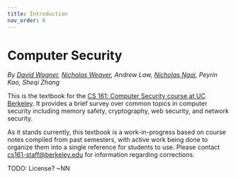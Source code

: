 ```yaml
---
title: Introduction
nav_order: 0
---
```


# Computer Security

_By [David Wagner](https://people.eecs.berkeley.edu/~daw/), [Nicholas
Weaver](https://www1.icsi.berkeley.edu/~nweaver/), Andrew Law, [Nicholas
Ngai](https://ngai.me/), Peyrin Kao, Sheqi Zhang_

This is the textbook for the [CS 161: Computer Security course at UC
Berkeley](https://cs161.org/). It provides a brief survey over common topics in
computer security including memory safety, cryptography, web security, and
network security.

As it stands currently, this textbook is a work-in-progress based on course
notes compiled from past semesters, with active work being done to organize them
into a single reference for students to use. Please contact
[cs161-staff@berkeley.edu](mailto:cs161-staff@berkeley.edu) for information
regarding corrections.

TODO: License? ~NN
